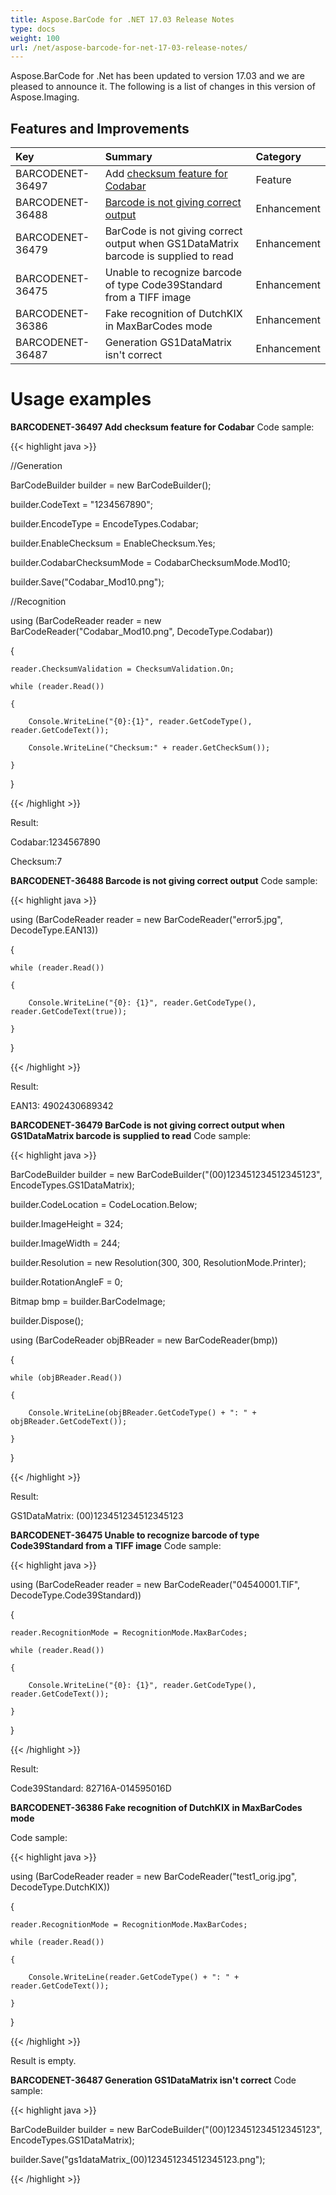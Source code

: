 ```yaml
---
title: Aspose.BarCode for .NET 17.03 Release Notes
type: docs
weight: 100
url: /net/aspose-barcode-for-net-17-03-release-notes/
---
```


Aspose.BarCode for .Net has been updated to version 17.03 and we are pleased to announce it.
The following is a list of changes in this version of Aspose.Imaging.
## **Features and Improvements**

|**Key**|**Summary**|**Category**|
| :- | :- | :- |
|BARCODENET-36497|Add [checksum feature for Codabar](/barcode/net/use-checksum-and-supplement-data/#usechecksumandsupplementdata-applyingchecksumvalidationoncodabar)|Feature|
|BARCODENET-36488|[Barcode is not giving correct output](/barcode/net/use-checksum-and-supplement-data/#usechecksumandsupplementdata-getbarcodewithchecksumvalue)|Enhancement|
|BARCODENET-36479|BarCode is not giving correct output when GS1DataMatrix barcode is supplied to read|Enhancement|
|BARCODENET-36475|Unable to recognize barcode of type Code39Standard from a TIFF image|Enhancement|
|BARCODENET-36386|Fake recognition of DutchKIX in MaxBarCodes mode|Enhancement|
|BARCODENET-36487|Generation GS1DataMatrix isn't correct|Enhancement|
# **Usage examples**
**BARCODENET-36497 Add checksum feature for Codabar** 
Code sample:

{{< highlight java >}}

 //Generation

BarCodeBuilder builder = new BarCodeBuilder();

builder.CodeText = "1234567890";

builder.EncodeType = EncodeTypes.Codabar;

builder.EnableChecksum = EnableChecksum.Yes;

builder.CodabarChecksumMode = CodabarChecksumMode.Mod10;

builder.Save("Codabar_Mod10.png");

//Recognition

using (BarCodeReader reader = new BarCodeReader("Codabar_Mod10.png", DecodeType.Codabar))

{

    reader.ChecksumValidation = ChecksumValidation.On;

    while (reader.Read())

    {

        Console.WriteLine("{0}:{1}", reader.GetCodeType(), reader.GetCodeText());

        Console.WriteLine("Checksum:" + reader.GetCheckSum());

    }

}

{{< /highlight >}}

Result:

Codabar:1234567890

Checksum:7

**BARCODENET-36488 Barcode is not giving correct output** 
Code sample:

{{< highlight java >}}

 using (BarCodeReader reader = new BarCodeReader("error5.jpg", DecodeType.EAN13))

{

    while (reader.Read())

    {

        Console.WriteLine("{0}: {1}", reader.GetCodeType(), reader.GetCodeText(true));

    }

}

{{< /highlight >}}

Result:

EAN13: 4902430689342

**BARCODENET-36479 BarCode is not giving correct output when GS1DataMatrix barcode is supplied to read** 
Code sample:

{{< highlight java >}}

 BarCodeBuilder builder = new BarCodeBuilder("(00)123451234512345123", EncodeTypes.GS1DataMatrix);

builder.CodeLocation = CodeLocation.Below;

builder.ImageHeight = 324;

builder.ImageWidth = 244;

builder.Resolution = new Resolution(300, 300, ResolutionMode.Printer);

builder.RotationAngleF = 0;

Bitmap bmp = builder.BarCodeImage;

builder.Dispose();

using (BarCodeReader objBReader = new BarCodeReader(bmp))

{

    while (objBReader.Read())

    {

        Console.WriteLine(objBReader.GetCodeType() + ": " + objBReader.GetCodeText());

    }

}

{{< /highlight >}}

Result:

GS1DataMatrix: (00)123451234512345123

**BARCODENET-36475 Unable to recognize barcode of type Code39Standard from a TIFF image** 
Code sample:

{{< highlight java >}}

 using (BarCodeReader reader = new BarCodeReader("04540001.TIF", DecodeType.Code39Standard))

{

    reader.RecognitionMode = RecognitionMode.MaxBarCodes;

    while (reader.Read())

    {

        Console.WriteLine("{0}: {1}", reader.GetCodeType(), reader.GetCodeText());

    }

}

{{< /highlight >}}

Result:

Code39Standard: 82716A-014595016D

**BARCODENET-36386 Fake recognition of DutchKIX in MaxBarCodes mode**

Code sample:

{{< highlight java >}}

 using (BarCodeReader reader = new BarCodeReader("test1_orig.jpg", DecodeType.DutchKIX))

{

    reader.RecognitionMode = RecognitionMode.MaxBarCodes;

    while (reader.Read())

    {

        Console.WriteLine(reader.GetCodeType() + ": " + reader.GetCodeText());

    }

}

{{< /highlight >}}

Result is empty.

**BARCODENET-36487 Generation GS1DataMatrix isn't correct** 
Code sample:

{{< highlight java >}}

 BarCodeBuilder builder = new BarCodeBuilder("(00)123451234512345123", EncodeTypes.GS1DataMatrix);

builder.Save("gs1dataMatrix_(00)123451234512345123.png");

{{< /highlight >}}
